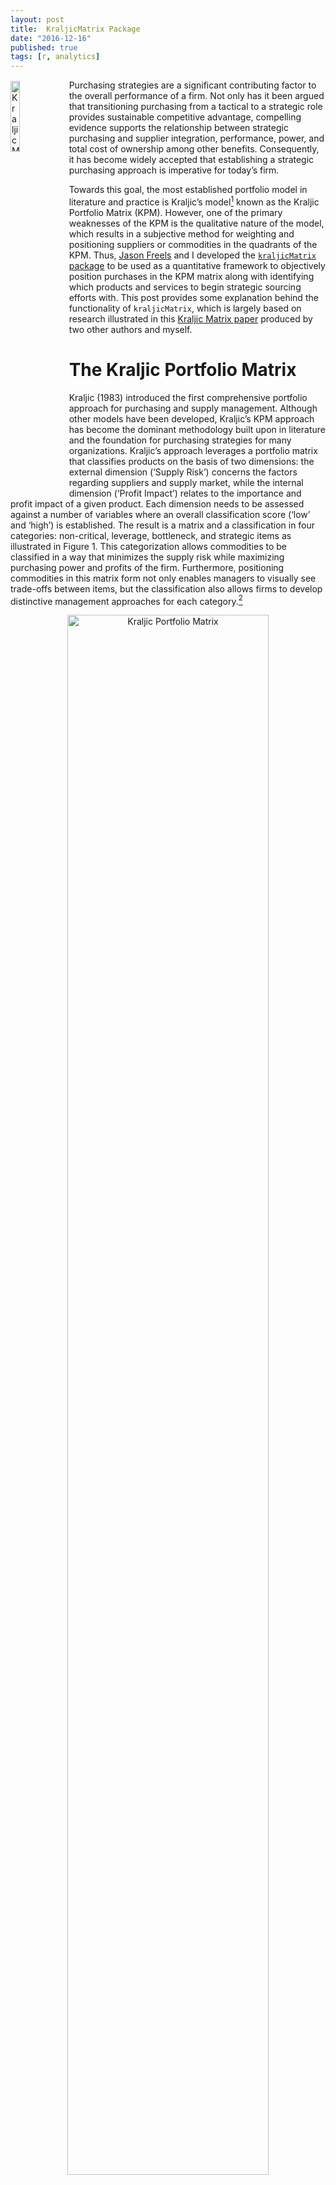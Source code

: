 ```yaml
---
layout: post
title:  KraljicMatrix Package
date: "2016-12-16"
published: true
tags: [r, analytics]
---
```


<a href="http://bradleyboehmke.github.io/2016/12/kraljicmatrix-package.html"><img src="http://bradleyboehmke.github.io/figure/source/kraljicmatrix-package/2017-01-01-kraljicmatrix-package/plot.png" alt="Kraljic Matrix" style="float:left; margin:2px 8px 0px 0px; width: 17%; height: 17%;"></a>
Purchasing strategies are a significant contributing factor to the overall performance of a firm. Not only has it been argued that transitioning purchasing from a tactical to a strategic role provides sustainable competitive advantage, compelling evidence supports the relationship between strategic purchasing and supplier integration, performance, power, and total cost of ownership among other benefits. Consequently, it has become widely accepted that establishing a strategic purchasing approach is imperative for today’s firm. <!--more--> 

Towards this goal, the most established portfolio model in literature and practice is Kraljic’s model[^kraljic] known as the Kraljic Portfolio Matrix (KPM). However, one of the primary weaknesses of the KPM is the qualitative nature of the model, which results in a subjective method for weighting and positioning suppliers or commodities in the quadrants of the KPM. Thus, [Jason Freels](https://github.com/Auburngrads) and I developed the [`kraljicMatrix` package](https://cran.rstudio.com/web/packages/KraljicMatrix/index.html) to be used as a quantitative framework to objectively position purchases in the KPM matrix along with identifying which products and services to begin strategic sourcing efforts with. This post provides some explanation behind the functionality of `kraljicMatrix`, which is largely based on research illustrated in this [Kraljic Matrix paper](https://www.dropbox.com/s/vkwrirmp1bdvp66/Article%20Submitted.docx?dl=0) produced by two other authors and myself.

# The Kraljic Portfolio Matrix

Kraljic (1983) introduced the first comprehensive portfolio approach for purchasing and supply management.  Although other models have been developed, Kraljic’s KPM approach has become the dominant methodology built upon in literature and the foundation for purchasing strategies for many organizations. Kraljic’s approach leverages a portfolio matrix that classifies products on the basis of two dimensions: the external dimension (‘Supply Risk’) concerns the factors regarding suppliers and supply market, while the internal dimension (‘Profit Impact’) relates to the importance and profit impact of a given product. Each dimension needs to be assessed against a number of variables where an overall classification score (‘low’ and ‘high’) is established. The result is a  matrix and a classification in four categories: non-critical, leverage, bottleneck, and strategic items as illustrated in Figure 1. This categorization allows commodities to be classified in a way that minimizes the supply risk while maximizing purchasing power and profits of the firm. Furthermore, positioning commodities in this matrix form not only enables managers to visually see trade-offs between items, but the classification also allows firms to develop distinctive management approaches for each category.[^gelderman]

<center>
<img src="http://www.12manage.com/images/picture_kraljic_model.gif" alt="Kraljic Portfolio Matrix" style="width:80%;height:80%;">
</center>

# A Quantitative Approach for Positioning

A significant question in applying the KPM is how to categorize purchased products and services within the matrix. Organizations vary in how they measure supply risk and profit impact.  Furthermore, some organizations may choose to measure their purchases against different dimensions; however, the fundamental purpose of the matrix remains.  For our purpose, we assume that the organization has developed a means to condense their measurement of each dimension to a single value.  For example, many organizations use an index (i.e. IBIS*World* Buyer Power Score) to measure one of the dimensions. Or some organizations develop an indexed value function that generates a single value score for many attributes (i.e. profit impact can be a function of volume purchased, expected growth in demand, percent of total purchase cost, impact on product quality and business growth, etc.).  However, once you have a single value that represents each dimension, subjectivity still largely drives how they are positioned in the KPM.  The `kraljicMatrix` package was designed to assist with this concern and the examples that follow walk you through how to implement `kraljicMatrix` functions. 

## Primary functions in `kraljicMatrix`

There are eight primary functions provided by `kraljicMatrix` as follows:

Function              | Purpose
----------------------|----------------------------------------------------
`SAVF_score`          | Computes a utility score based on an exponential single attribute value function
`SAVF_preferred_rho`  | Computes the preferred rho that minimizes the squared error between subject matter inputs and exponentially fitted utility scores
`SAVF_plot_rho_error` | Plots the squared error terms for the rho search space to illustrate the preferred rho that minimizes the squared error between subject matter desired values and exponentially fitted scores
`SAVF_plot`           | Plots the single attribute utility curve along with the subject matter desired values for comparison
`MAVF_score`          | Computes the multi-attribute value score based on `x` and `y` attribute utility scores and their respective weights
`MAVF_sensitivity`    | Computes summary statistics for multi-attribute value scores for `x` and `y` given a range of swing weights for each attribute
`kraljic_quadrant`    | Identifies the Kraljic purchasing matrix quadrant for each product or service based on the attribute utility scores of \code{x} and \code{y}
`kraljic_matrix`      | Plots each product or service in the Kraljic purchasing matrix based on the attribute value score of `x` and `y`


Furthermore, an example dataset `psc` is provided in the `kraljicMatrix` package. This data contains 200 product and service contracts (PSC).  Each PSC has an x attribute (i.e. supply risk) score from 1 (worst) to 5 (best) and y attribute (i.e. profit impact) score from 1 (worst) to 10 (best).


{% highlight r %}
psc
## # A tibble: 200 × 3
##      PSC x_attribute y_attribute
##    <chr>       <int>       <int>
## 1   D233        3.01        4.84
## 2   F352        4.34        5.64
## 3   T713        3.37        4.30
## 4   K833        2.67        5.53
## 5   Q121        3.48        4.33
## 6   C791        3.32        7.32
## 7   Y207        3.48        5.42
## 8   W439        2.47        3.35
## 9   N290        1.66        4.02
## 10  C251        1.00        7.47
## # ... with 190 more rows
{% endhighlight %}





## Implementation of `kraljicMatrix`

The x and y attributes are simply evaluation measures. They enable each product and service to obtain a score for each dimension being measured. For example, the x attribute score (1-5 in .01 increments) could be the IBIS*World* Buyer Power Score measuring supply market complexity.  However, to plot these attributes on the KPM matrix we need to normalize the value scores such that the values are between 0-1.  To do this we can use an exponential single attribute value function (SAVF). For example, let $v_x(x_i)$ represent the normalized value of the x attribute such that $x^0$ and $x^*$ are the lowest and highest preferred value of attribute x respectively.  Thus, $v_x(x^0)=0$ and $v_x(x^*)=1$. Consequently, let $v_x(x_i)$ be the SAVF of exponential form whereby each $x_i$ is an input and $\rho_x$ is the exponential constant for $v_x(x_i)$:

$$v_x(x_i)=\frac{1-e^{[-(x_i-x^0)/\rho_x]}}{1-e^{[-(x^*-x^0)/\rho_x]}} \forall i \in PSC$$

However, prior to applying the SAVF to our x and y attributes we must first identify the appropriate $\rho$ value.  The benefit of applying an exponential SAVF is that it can take on many forms of increasing rates, along with aligning to a linear value function. Consequently, if certain x attribute values are valued more than other values an exponential SAVF will capture this utility curve. To identify the appropriate exponential rate, subject matter expert (SME) inputs are typically evaluated and an exponential rate that most closely matches the preffered values provided by the SMEs is chosen. Thus, let's assume for our given x attribute the SME inputs suggest that x attribute values of 3, 4, & 5 provide a utility score of .75, .90 & 1.0 respectively (this represents a decreasing rate of return utility curve).  Knowing that our x attribute is bounded between 1 and 5 we can search for a rho value between 0-1 that provides the best fit utility function using the `SAVF_preferred_rho` function. 


{% highlight r %}
SAVF_preferred_rho(desired_x = c(3, 4, 5),
                   desired_v = c(.8, .9, 1),
                   x_low = 1,
                   x_high = 5,
                   rho_low = 0,
                   rho_high = 1)
## [1] 0.6531
{% endhighlight %}

Thus, we can see that $\rho = 0.6531$ provides the best fit exponential SAVF. We can illustrate this two ways.  First, we can use `SAVF_plot` to plot the single attribute utility curve compared to the subject matter desired values. 




{% highlight r %}
SAVF_plot(desired_x = c(3, 4, 5),
          desired_v = c(.8, .9, 1),
          x_low = 1,
          x_high = 5,
          rho = 0.6531)
{% endhighlight %}

<img src="http://bradleyboehmke.github.iofigure/source/kraljicmatrix-package/2017-01-01-kraljicmatrix-package/unnamed-chunk-5-1.png" title="plot of chunk unnamed-chunk-5" alt="plot of chunk unnamed-chunk-5" style="display: block; margin: auto;" />

We can also visualize the errors of the $\rho$ search space with `SAVF_plot_rho_error`, which plots the squared error terms for all $\rho$ values within the $\rho$ search space to illustrate the preferred rho that minimizes the squared error between subject matter desired values and exponentially fitted scores. 




{% highlight r %}
SAVF_plot_rho_error(desired_x = c(3, 4, 5),
                    desired_v = c(.75, .9, 1),
                    x_low = 1,
                    x_high = 5,
                    rho_low = 0,
                    rho_high = 1)
{% endhighlight %}

<img src="http://bradleyboehmke.github.iofigure/source/kraljicmatrix-package/2017-01-01-kraljicmatrix-package/unnamed-chunk-7-1.png" title="plot of chunk unnamed-chunk-7" alt="plot of chunk unnamed-chunk-7" style="display: block; margin: auto;" />


Once we've identified the preferred $\rho$ value, we can now apply the exponential SAVF with `SAVF_score` to normalize our attributes based on our utility curve. 




{% highlight r %}
# using dplyr to add a new variable while preserving existing data
library(dplyr)

# here we are assuming we found the appropriate rho value for the y attribute using
# the same process as mentioned above
psc <- psc %>%
  mutate(x_SAVF_score = SAVF_score(x_attribute, 1, 5, .653),
         y_SAVF_score = SAVF_score(y_attribute, 1, 10, .70))

psc
{% endhighlight %}



{% highlight text %}
## # A tibble: 200 × 5
##      PSC x_attribute y_attribute x_SAVF_score y_SAVF_score
##    <chr>       <dbl>       <dbl>        <dbl>        <dbl>
## 1   D233        3.01        4.84    0.7887459    0.9336977
## 2   F352        4.34        5.64    0.9573299    0.9629164
## 3   T713        3.37        4.30    0.8495938    0.9023958
## 4   K833        2.67        5.53    0.7165401    0.9598009
## 5   Q121        3.48        4.33    0.8655080    0.9044624
## 6   C791        3.32        7.32    0.8419735    0.9898314
## 7   Y207        3.48        5.42    0.8655080    0.9564360
## 8   W439        2.47        3.35    0.6659448    0.8084720
## 9   N290        1.66        4.02    0.3778582    0.8808636
## 10  C251        1.00        7.47    0.0000000    0.9910284
## # ... with 190 more rows
{% endhighlight %}

Now that we have the normalized x and y attribute utility scores we can proceed with plotting each PSC within the Kraljic matrix with `kraljic_matrix`.





{% highlight r %}
kraljic_matrix(psc, x_SAVF_score, y_SAVF_score)
{% endhighlight %}

<img src="http://bradleyboehmke.github.iofigure/source/kraljicmatrix-package/2017-01-01-kraljicmatrix-package/unnamed-chunk-11-1.png" title="plot of chunk unnamed-chunk-11" alt="plot of chunk unnamed-chunk-11" style="display: block; margin: auto;" />

This illustrates that most of our PSCs fall in the "Leverage" (upper left) quadrant while a few fall in the "Strategic" (upper right) and "Non-critical" (lower left) quadrants and no PSCs fall in the "Bottleneck" quadrant.  Keep in mind that each category benefits from a different strategic sourcing approach.  So decision-makers benefit from understanding specifically which products and services align to each so that they can coordinate the appropriate sourcing strategy for that particular product or service.  We can easily do this with the `kraljic_quadrant` function.




{% highlight r %}
psc %>%
  mutate(quadrant = kraljic_quadrant(x_SAVF_score, y_SAVF_score))
{% endhighlight %}



{% highlight text %}
## # A tibble: 200 × 6
##      PSC x_attribute y_attribute x_SAVF_score y_SAVF_score  quadrant
##    <chr>       <dbl>       <dbl>        <dbl>        <dbl>     <chr>
## 1   D233        3.01        4.84    0.7887459    0.9336977  Leverage
## 2   F352        4.34        5.64    0.9573299    0.9629164  Leverage
## 3   T713        3.37        4.30    0.8495938    0.9023958  Leverage
## 4   K833        2.67        5.53    0.7165401    0.9598009  Leverage
## 5   Q121        3.48        4.33    0.8655080    0.9044624  Leverage
## 6   C791        3.32        7.32    0.8419735    0.9898314  Leverage
## 7   Y207        3.48        5.42    0.8655080    0.9564360  Leverage
## 8   W439        2.47        3.35    0.6659448    0.8084720  Leverage
## 9   N290        1.66        4.02    0.3778582    0.8808636 Strategic
## 10  C251        1.00        7.47    0.0000000    0.9910284 Strategic
## # ... with 190 more rows
{% endhighlight %}

Lastly, it is important to keep in mind that decision-makers may weight the importance of each attribute differently. Consequently, due to certain market environments, decision-makers may weight the x attribute (i.e. supply risk) of greater importance than the y attribute (i.e. profit impact). Thus, we can prioritize PSCs based on this preference by applying a multi-attribute value function (MAVF) with swing weights.  Swing weight values for x and y attributes ($w_x$ and $w_y$ respectively) are typically elicited from SMEs. This allows for calculation of the interaction swing weight $w_{xy} = 1 - w_x - w_y$.  Thus, we can calculate the MAVF as outlined by Keeney and Raiffa (1993)[^keeney]:

$$V(x,y) = w_x v_x (x) + w_y v_y (y) + w_{xy} v_x (x) v_y (y)$$

Thus, we can apply the `MAVF_score` function to compute the multi-attribute value score based on `x` and `y` attribute utility scores and their respective swing weights. So if through discussions with decision-makers we identify swing weight values of 0.65 and 0.35 for the x and y attributes respectively, we can obtain the computed MAVF score for each PSC:




{% highlight r %}
psc %>%
  mutate(MAVF = MAVF_score(x_SAVF_score, y_SAVF_score, 0.65, 0.35))
{% endhighlight %}



{% highlight text %}
## # A tibble: 200 × 6
##      PSC x_attribute y_attribute x_SAVF_score y_SAVF_score      MAVF
##    <chr>       <dbl>       <dbl>        <dbl>        <dbl>     <dbl>
## 1   D233        3.01        4.84    0.7887459    0.9336977 0.8394790
## 2   F352        4.34        5.64    0.9573299    0.9629164 0.9592852
## 3   T713        3.37        4.30    0.8495938    0.9023958 0.8680745
## 4   K833        2.67        5.53    0.7165401    0.9598009 0.8016814
## 5   Q121        3.48        4.33    0.8655080    0.9044624 0.8791420
## 6   C791        3.32        7.32    0.8419735    0.9898314 0.8937237
## 7   Y207        3.48        5.42    0.8655080    0.9564360 0.8973328
## 8   W439        2.47        3.35    0.6659448    0.8084720 0.7158293
## 9   N290        1.66        4.02    0.3778582    0.8808636 0.5539101
## 10  C251        1.00        7.47    0.0000000    0.9910284 0.3468599
## # ... with 190 more rows
{% endhighlight %}

This allows us to quickly dissect our PSCs. For example, if decision-makers are most concerned with the "Leverage" quadrant but want to assess the top 10 PSCs based on the decision-makers preferences of the attributes we can efficiently make this assessment.  This identifies the top 10 PSCs that are most likely to benefit from a strategic sourcing approach specifically designed for "Leverage" PSCs.


{% highlight r %}
psc %>%
  mutate(MAVF = MAVF_score(x_SAVF_score, y_SAVF_score, 0.65, 0.35),
         quadrant = kraljic_quadrant(x_SAVF_score, y_SAVF_score)) %>%
  filter(quadrant == "Leverage") %>%
  top_n(10, wt = MAVF)
{% endhighlight %}



{% highlight text %}
## # A tibble: 10 × 7
##      PSC x_attribute y_attribute x_SAVF_score y_SAVF_score      MAVF
##    <chr>       <dbl>       <dbl>        <dbl>        <dbl>     <dbl>
## 1   Y357        5.00        6.55    1.0000000    0.9812541 0.9934389
## 2   E103        4.46        7.71    0.9665150    0.9927003 0.9756799
## 3   C432        4.65        6.05    0.9796633    0.9726273 0.9772007
## 4   P402        5.00        5.82    1.0000000    0.9675243 0.9886335
## 5   Q255        4.95        6.41    0.9973714    0.9791345 0.9909885
## 6   H426        5.00        5.58    1.0000000    0.9612468 0.9864364
## 7   E908        4.75        7.11    0.9859554    0.9879299 0.9866465
## 8   X634        5.00        5.19    1.0000000    0.9485047 0.9819766
## 9   O288        5.00        5.00    1.0000000    0.9409177 0.9793212
## 10  V870        5.00        5.88    1.0000000    0.9689357 0.9891275
## # ... with 1 more variables: quadrant <chr>
{% endhighlight %}

And finally, since our swing weight inputs are subjective in nature we may wish to perform a senstivity analysis on these swing weights to see their impact on MAVF scores.  The `MAVF_sensitivity` function executes a sensitivity analysis by performing a Monte Carlo simulation with 1000 trials for each product or service (row). Each trial randomly selects a weight from a uniform distribution between lower and upper bound swing weight parameters and calculates the mult-attribute utility score. From these trials, summary statistics for each product or service (row) are calculated and reported for the final output.





{% highlight r %}
MAVF_sensitivity(psc,
                 x = x_SAVF_score,
                 y = y_SAVF_score,
                 x_wt_min = .55,
                 x_wt_max = .75,
                 y_wt_min = .25,
                 y_wt_max = .45) %>%
  select(PSC, starts_with("MAVF"))
{% endhighlight %}



{% highlight text %}
## # A tibble: 200 × 8
##      PSC MAVF_Min MAVF_1st_Q MAVF_Median MAVF_Mean MAVF_3rd_Q
##    <chr>    <dbl>      <dbl>       <dbl>     <dbl>      <dbl>
## 1   D233   0.8153     0.8299      0.8400    0.8395     0.8493
## 2   F352   0.9521     0.9572      0.9591    0.9592     0.9614
## 3   T713   0.8473     0.8614      0.8678    0.8680     0.8747
## 4   K833   0.7722     0.7885      0.8025    0.8019     0.8151
## 5   Q121   0.8598     0.8731      0.8788    0.8790     0.8851
## 6   C791   0.8774     0.8862      0.8941    0.8938     0.9016
## 7   Y207   0.8812     0.8912      0.8977    0.8973     0.9037
## 8   W439   0.6778     0.7025      0.7157    0.7157     0.7286
## 9   N290   0.4956     0.5276      0.5555    0.5543     0.5816
## 10  C251   0.2478     0.2992      0.3483    0.3478     0.3975
## # ... with 190 more rows, and 2 more variables: MAVF_Max <dbl>,
## #   MAVF_Range <dbl>
{% endhighlight %}


# Additional Resources

This package originated from the research illustrated in this [Kraljic Matrix paper](https://www.dropbox.com/s/vkwrirmp1bdvp66/Article%20Submitted.docx?dl=0).  Please refer to it for more details regarding Kraljic purchasing matrix literature and the single and multi-attribute value functions discussed in this vignette.



[^kraljic]: Kraljic, P. (1983). Purchasing must become supply management. *Harvard Business Review, 61*(5), 109-117.
[^gelderman]: See [Gelderman & Semeijn (2006)](http://www.sciencedirect.com/science/article/pii/S1478409206000690) and [Gelderman & Van Weele (2003)](http://www.sciencedirect.com/science/article/pii/S147840920300044X) for more discussion regarding strategic management approaches.
[^keeney]: Keeney, R., & Raiffa, H. (1993). *Decisions with multiple objectives: preferences and value trade-offs*. Cambridge University Press.
